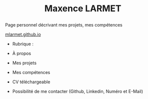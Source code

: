 # <p align="center">Maxence LARMET</p>


Page personnel décrivant mes projets, mes compétences 

[mlarmet.github.io](https://mlarmet.github.io)

- Rubrique :
 - À propos
 - Mes projets
 - Mes compétences
- CV téléchargeable

- Possibilité de me contacter (Github, Linkedin, Numéro et E-Mail)

